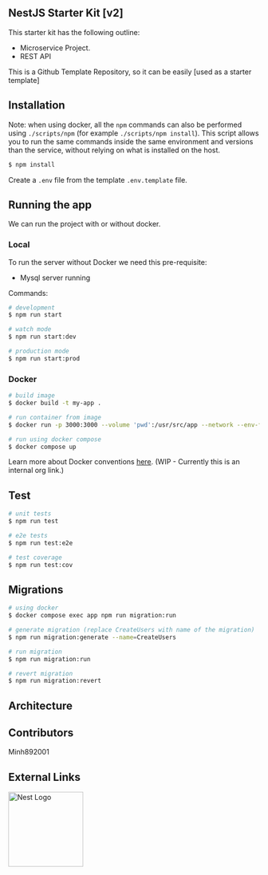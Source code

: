 ## NestJS Starter Kit [v2]

This starter kit has the following outline:

- Microservice Project.
- REST API

This is a Github Template Repository, so it can be easily [used as a starter template]

## Installation

Note: when using docker, all the `npm` commands can also be performed using `./scripts/npm` (for example `./scripts/npm install`).
This script allows you to run the same commands inside the same environment and versions than the service, without relying on what is installed on the host.

```bash
$ npm install
```

Create a `.env` file from the template `.env.template` file.

## Running the app

We can run the project with or without docker.

### Local

To run the server without Docker we need this pre-requisite:

- Mysql server running

Commands:

```bash
# development
$ npm run start

# watch mode
$ npm run start:dev

# production mode
$ npm run start:prod
```

### Docker

```bash
# build image
$ docker build -t my-app .

# run container from image
$ docker run -p 3000:3000 --volume 'pwd':/usr/src/app --network --env-file .env my-app

# run using docker compose
$ docker compose up
```

Learn more about Docker conventions [here](https://github.com/monstar-lab-group/nodejs-backend/blob/master/architecture/docker-ready.md). (WIP - Currently this is an internal org link.)

## Test

```bash
# unit tests
$ npm run test

# e2e tests
$ npm run test:e2e

# test coverage
$ npm run test:cov
```

## Migrations

```bash
# using docker
$ docker compose exec app npm run migration:run

# generate migration (replace CreateUsers with name of the migration)
$ npm run migration:generate --name=CreateUsers

# run migration
$ npm run migration:run

# revert migration
$ npm run migration:revert
```

## Architecture


## Contributors
Minh892001

## External Links

<a href="http://nestjs.com/" target="blank"><img src="https://nestjs.com/img/logo.svg" width="150" alt="Nest Logo" /></a>
